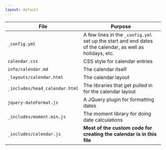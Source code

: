 ```yaml
---
layout: default
---
```


| File | Purpose |
|------|------------|
| `_config.yml` | A few lines in the `_config.yml` set up the start and end dates of the calendar, as well as holidays, etc.  |
| `calendar.css` | CSS style for calendar entries |
| `info/calendar.md` | The calendar itself |
| `_layouts/calendar.html` | The calendar layout |
| `_includes/head_calendar.html` | The libraries that get pulled in for the calendar layout |
| `jquery-dateFormat.js` | A JQuery plugin for formatting dates |
| `_includes/moment.min.js` | The moment library for doing date calculations |
| `_includes/calendar.js` | **Most of the custom code for creating the calendar is in this file** |

